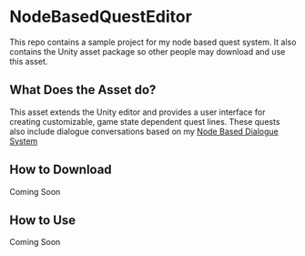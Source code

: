 # NodeBasedQuestEditor

This repo contains a sample project for my node based quest system. It also contains the Unity asset package so other people may download and use this asset.

## What Does the Asset do?

This asset extends the Unity editor and provides a user interface for creating customizable, game state dependent quest lines. These quests also include dialogue conversations based on my [Node Based Dialogue System](https://github.com/mphilipp622/NodeBasedDialogueSystem)

## How to Download

Coming Soon

## How to Use

Coming Soon